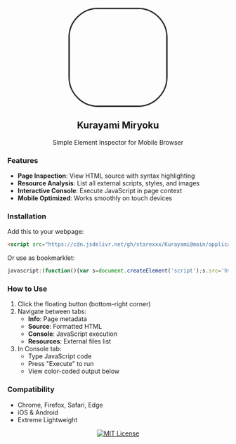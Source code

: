 
<p align="center">
  <img src="https://raw.githubusercontent.com/starexxx/Kurayami/c98649fbb89c2e00cb8532d8c45c4b5abeed7cb6/Icon/main.png" width="220" style="border-radius:30%;border:3px solid #2d2d2d">
  <h2 align="center">Kurayami Miryoku</h2>
  <p align="center">Simple Element Inspector for Mobile Browser</p>
</p>

### Features
- **Page Inspection**: View HTML source with syntax highlighting
- **Resource Analysis**: List all external scripts, styles, and images
- **Interactive Console**: Execute JavaScript in page context
- **Mobile Optimized**: Works smoothly on touch devices

### Installation
Add this to your webpage:
```html
<script src="https://cdn.jsdelivr.net/gh/starexxx/Kurayami@main/application.js"></script>
```

Or use as bookmarklet:
```javascript
javascript:(function(){var s=document.createElement('script');s.src='https://cdn.jsdelivr.net/gh/starexxx/Kurayami@main/application.js';document.body.appendChild(s);})();
```

### How to Use
1. Click the floating button (bottom-right corner)
2. Navigate between tabs:
   - **Info**: Page metadata
   - **Source**: Formatted HTML
   - **Console**: JavaScript execution
   - **Resources**: External files list
3. In Console tab:
   - Type JavaScript code
   - Press "Execute" to run
   - View color-coded output below

### Compatibility
- Chrome, Firefox, Safari, Edge
- iOS & Android
- Extreme Lightweight

<p align="center">
  <a href="LICENSE">
    <img src="https://img.shields.io/badge/license-MIT-blue.svg" alt="MIT License">
  </a>
</p>
